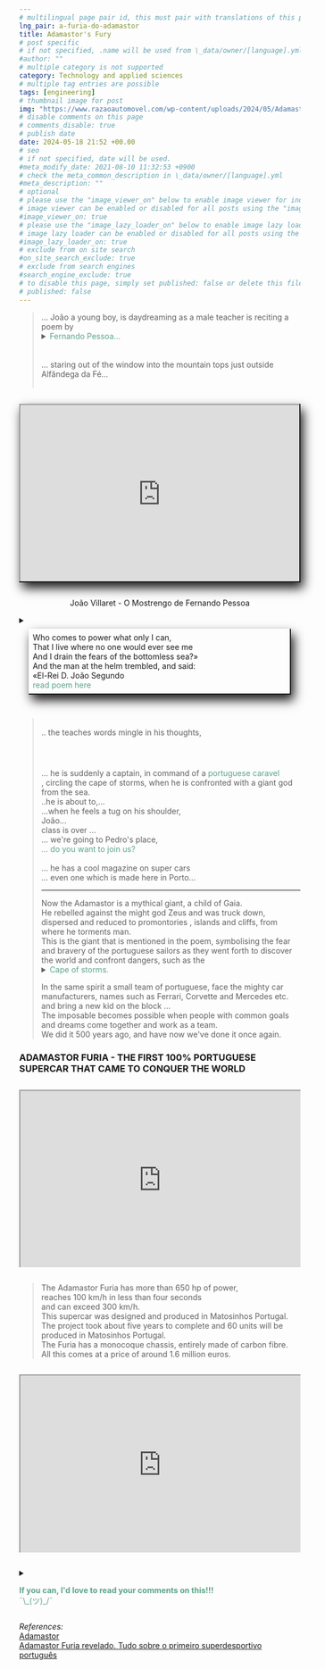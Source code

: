 ```yaml
---
# multilingual page pair id, this must pair with translations of this page. (This name must be unique)
lng_pair: a-furia-do-adamastor
title: Adamastor's Fury
# post specific
# if not specified, .name will be used from \_data/owner/[language].yml
#author: ""
# multiple category is not supported
category: Technology and applied sciences
# multiple tag entries are possible
tags: [engineering]
# thumbnail image for post
img: "https://www.razaoautomovel.com/wp-content/uploads/2024/05/Adamastor-Furia-925x520.webp"
# disable comments on this page
# comments_disable: true
# publish date
date: 2024-05-18 21:52 +00.00
# seo
# if not specified, date will be used.
#meta_modify_date: 2021-08-10 11:32:53 +0900
# check the meta_common_description in \_data/owner/[language].yml
#meta_description: ""
# optional
# please use the "image_viewer_on" below to enable image viewer for individual pages or posts (\_posts/ or [language]/\_posts folders).
# image viewer can be enabled or disabled for all posts using the "image_viewer_posts: true" setting in \_data/conf/main.yml.
#image_viewer_on: true
# please use the "image_lazy_loader_on" below to enable image lazy loader for individual pages or posts (\_posts/ or [language]/\_posts folders).
# image lazy loader can be enabled or disabled for all posts using the "image_lazy_loader_posts: true" setting in \_data/conf/main.yml.
#image_lazy_loader_on: true
# exclude from on site search
#on_site_search_exclude: true
# exclude from search engines
#search_engine_exclude: true
# to disable this page, simply set published: false or delete this file
# published: false
---
```


<style>
    container{
              float:left;
			  width:100%;
			  margin-bottom: 10px;			                
             }
	image-container{
		width: 30%;
		float:left;
		border: hidden; 
		margin: 20px;
	}
	img{
		object-fit:contain;	  	
	}
    container-text{	
       /* width: 40%; 
        margin-left: 5px;*/
        display: block;
        margin-top: 20px; 
        padding-top: 1 px;
        /* border: solid 1px; */
	}

    ol{
        list-style-type: upper-roman;
        
    }

   /* used as <p class="vertical"></p> instead I can also use <blockquote> 
     or > in md
      */
    video-container{ 
    position: relative;
    padding-bottom: 56.25%;
    padding-top: 35px;
    height: 0;
    margin-bottom: 2em;
    overflow: hidden;
    border: solid 1px;
    }

    iframe{
       position: relative; 
       top: 0; 
       left: 0; 
       width: 100%;
        height: 100%
    }


	.vertical{
    border-left: 4px solid;
    border-right: 4px solid;
    border-radius: 25px;
    color: blue;
    background-color: #111111;
	margin;0 0 0 -3;
    padding:0 0 0 1em

  }
  vertical-text{
	color: #bbbbbb;
  
  font-family: cursive;
  }
    /* frames text in middle of page */
  framed-text{
    display:block;
    border:inset;
    width:90%;
    margin:0.5em auto 0.5em auto;
    padding:0.5em;
  }
    unframed-text{
    display:block;
    width:90%;
    margin:0.5em auto 0.5em auto;
    padding:0.5em;

  }

  .add-right-shadow {
    border-bottom:solid 2px;
    border-right:solid 2px;
    box-shadow:5px 10px 18px;
    margin-bottom:2em;
  }
/** on hover paragraph **/
  .my-p{
        display:inline;
        color:#5ba487;
  }
  .my-p:hover{
    text-decoration: underline;
    cursor:pointer;
  }

  /** Center an element **/
.center {
  display: block;
  margin-left: auto;
  margin-right: auto;
  }
 /** align element to the left **/
  .left{
  display: block;
  align:left
  margin: 1em;
  /*border:solid 1px; */
  }

  .container {
  width: 300px;
  height: 280px;
  position: relative;
  top: calc(50% - 140px);
  left: calc(50% - 150px);
}
.coffee-header {
  width: 100%;
  height: 80px;
  position: absolute;
  top: 0;
  left: 0;
  background-color: #ddcfcc;
  border-radius: 10px;
}
.coffee-header__buttons {
  width: 25px;
  height: 25px;
  position: absolute;
  top: 25px;
  background-color: #282323;
  border-radius: 50%;
}
.coffee-header__buttons::after {
  content: "";
  width: 8px;
  height: 8px;
  position: absolute;
  bottom: -8px;
  left: calc(50% - 4px);
  background-color: #615e5e;
}
.coffee-header__button-one {
  left: 15px;
}
.coffee-header__button-two {
  left: 50px;
}
.coffee-header__display {
  width: 50px;
  height: 50px;
  position: absolute;
  top: calc(50% - 25px);
  left: calc(50% - 25px);
  border-radius: 50%;
  background-color: #9acfc5;
  border: 5px solid #43beae;
  box-sizing: border-box;
}
.coffee-header__details {
  width: 8px;
  height: 20px;
  position: absolute;
  top: 10px;
  right: 10px;
  background-color: #9b9091;
  box-shadow: -12px 0 0 #9b9091, -24px 0 0 #9b9091;
}
.coffee-medium {
  width: 90%;
  height: 160px;
  position: absolute;
  top: 80px;
  left: calc(50% - 45%);
  background-color: #bcb0af;
}
.coffee-medium:before {
  content: "";
  width: 90%;
  height: 100px;
  background-color: #776f6e;
  position: absolute;
  bottom: 0;
  left: calc(50% - 45%);
  border-radius: 20px 20px 0 0;
}
.coffe-medium__exit {
  width: 60px;
  height: 20px;
  position: absolute;
  top: 0;
  left: calc(50% - 30px);
  background-color: #231f20;
}
.coffe-medium__exit::before {
  content: "";
  width: 50px;
  height: 20px;
  border-radius: 0 0 50% 50%;
  position: absolute;
  bottom: -20px;
  left: calc(50% - 25px);
  background-color: #231f20;
}
.coffe-medium__exit::after {
  content: "";
  width: 10px;
  height: 10px;
  position: absolute;
  bottom: -30px;
  left: calc(50% - 5px);
  background-color: #231f20;
}
.coffee-medium__arm {
  width: 70px;
  height: 20px;
  position: absolute;
  top: 15px;
  right: 25px;
  background-color: #231f20;
}
.coffee-medium__arm::before {
  content: "";
  width: 15px;
  height: 5px;
  position: absolute;
  top: 7px;
  left: -15px;
  background-color: #9e9495;
}
.coffee-medium__cup {
  width: 80px;
  height: 47px;
  position: absolute;
  bottom: 0;
  left: calc(50% - 40px);
  background-color: #FFF;
  border-radius: 0 0 70px 70px / 0 0 110px 110px;
}
.coffee-medium__cup::after {
  content: "";
  width: 20px;
  height: 20px;
  position: absolute;
  top: 6px;
  right: -13px;
  border: 5px solid #FFF;
  border-radius: 50%;
}
@keyframes liquid {
  0% {
    height: 0px;  
    opacity: 1;
  }
  5% {
    height: 0px;  
    opacity: 1;
  }
  20% {
    height: 62px;  
    opacity: 1;
  }
  95% {
    height: 62px;
    opacity: 1;
  }
  100% {
    height: 62px;
    opacity: 0;
  }
}
.coffee-medium__liquid {
  width: 6px;
  height: 63px;
  opacity: 0;
  position: absolute;
  top: 50px;
  left: calc(50% - 3px);
  background-color: #74372b;
  animation: liquid 4s 4s linear infinite;
}
.coffee-medium__smoke {
  width: 8px;
  height: 20px;
  position: absolute;  
  border-radius: 5px;
  background-color: #b3aeae;
}
@keyframes smokeOne {
  0% {
    bottom: 20px;
    opacity: 0;
  }
  40% {
    bottom: 50px;
    opacity: .5;
  }
  80% {
    bottom: 80px;
    opacity: .3;
  }
  100% {
    bottom: 80px;
    opacity: 0;
  }
}
@keyframes smokeTwo {
  0% {
    bottom: 40px;
    opacity: 0;
  }
  40% {
    bottom: 70px;
    opacity: .5;
  }
  80% {
    bottom: 80px;
    opacity: .3;
  }
  100% {
    bottom: 80px;
    opacity: 0;
  }
}
.coffee-medium__smoke-one {
  opacity: 0;
  bottom: 50px;
  left: 102px;
  animation: smokeOne 3s 4s linear infinite;
}
.coffee-medium__smoke-two {
  opacity: 0;
  bottom: 70px;
  left: 118px;
  animation: smokeTwo 3s 5s linear infinite;
}
.coffee-medium__smoke-three {
  opacity: 0;
  bottom: 65px;
  right: 118px;
  animation: smokeTwo 3s 6s linear infinite;
}
.coffee-medium__smoke-for {
  opacity: 0;
  bottom: 50px;
  right: 102px;
  animation: smokeOne 3s 5s linear infinite;
}
.coffee-footer {
  width: 95%;
  height: 15px;
  position: absolute;
  bottom: 25px;
  left: calc(50% - 47.5%);
  background-color: #41bdad;
  border-radius: 10px;
}
.coffee-footer::after {
  content: "";
  width: 106%;
  height: 26px;
  position: absolute;
  bottom: -25px;
  left: -8px;
  background-color: #000;
}

</style>

<blockquote>
... João a young boy, is daydreaming as a male teacher is reciting a poem by <details style="display:inline"><summary><span class="my-p">Fernando Pessoa...</span></summary>
<framed-text>
Fernando António Nogueira Pessoa (13 June 1888 – 30 November 1935) was a Portuguese poet, writer, literary critic, translator, publisher, and philosopher, described as one of the most significant literary figures of the 20th century and one of the greatest poets in the Portuguese.<br>
He also wrote in and translated from English and French.<br>
<a href="https://en.wikipedia.org/wiki/Fernando_Pessoa">Fernando Pessoa</a>
</framed-text>
</details>
<br><br>
... staring out of the window into the mountain tops just outside Alfândega da Fé...<br><br>
</blockquote>
<div class="add-right-shadow"
  style="position: relative;
    padding-bottom: 56.25%;
    padding-top: 35px;
    height: 0;
    margin-bottom: 2em;
    margin-top:2em;
    overflow: hidden;
  "
>
  <iframe
    style="position: absolute; top: 0; left: 0; width: 100%; height: 100%"
    src="https://www.youtube.com/embed/L5Ihd-ECpYM?si=1JYg0HVwtwoilo5K"
    title="YouTube video player"
    allowfullscreen
  >
  </iframe>
</div>
<p style="position: relative; text-align: center">João Villaret - O Mostrengo de Fernando Pessoa</p>
<details>
    <summary>    
    <unframed-text class="add-right-shadow">
    Who comes to power what only I can,<br>
    That I live where no one would ever see me<br>
    And I drain the fears of the bottomless sea?»<br>
    And the man at the helm trembled, and said:<br>
    «El-Rei D. João Segundo<br>
    <span class="my-p">read poem here</span>
    </unframed-text>     
    </summary>
    <framed-text>
    <p class="center">
    THE MOSTRENGO
    <br>
    The monster at the end of the sea<br>
    In the pitch-black night he rose to fly;<br>
    Around the ship he flew three times,<br>
    It flew three times, screeching,<br>
    And he said: “Who dared to enter<br>
    In my caves that I cannot discover,<br>
    My black ceilings at the end of the world?”<br>
    And the man at the helm said, trembling:<br>
    «El-Rei D. João Segundo!»<br>
    <br>
    «Whose candles are I rubbing against?<br>
    Whose keels do I see and hear?”<br>
    Said the monster, and spun three times,<br>
    Three times it swirled filthy and thick,<br>
    <br>
    «Who comes to power what only I can,<br>
    That I live where no one would ever see me<br>
    And drain the fears of the bottomless sea?”<br>
    And the man at the helm trembled, and said:<br>
    «El-Rei D. João Segundo!»<br>
    <br>
    Three times from the helm he raised his hands,<br>
    Three times at the helm he reprimanded them,<br>
    And he said at the end of shaking three times:<br>
    «Here at the helm I am more than myself:<br>
    I am a People who want the sea that is yours;<br>
    And more than the monster, which my soul fears<br>
    And swirls in the darkness at the end of the world;<br>
    Send the will, which ties me to the helm,<br>
    From El-Rei D. João Segundo!”<br>
    <br>
    <a href = "https://ensina.rtp.pt/artigo/fernando-pessoa-o-mostrengo/">Fernando Pessoa</a>
    </p>
</framed-text>
</details>
<blockquote>
<br>
.. the teaches words mingle in his thoughts,<br>
<img style="margin:2em" class="center" src="https://i1.sndcdn.com/artworks-1BOW0ZOkBHCP9N7R-BkH7qA-t500x500.jpg" alt="">
... he is suddenly a captain, in command of a <details style="display:inline"><summary class="my-p">portuguese caravel</summary>
<framed-text>
The caravel (Portuguese: caravela) is a small maneuverable sailing ship used in the 15th century by the Portuguese to explore along the West African coast and into the Atlantic Ocean and by Columbus on his expeditions of exploration of the Americas.<br> They used both lateen and square sails and were known for their agility and speed and their capacity for sailing windward (beating) with their lateen sails.<br> Caravels were used by the Portuguese and Spanish for the voyages of exploration during the 15th and 16th centuries, in the Age of Discovery.<br>
<a href="https://en.wikipedia.org/wiki/Caravel">Caravel</a>
</framed-text>
</details>, circling the cape of storms, when he is confronted with a giant god from the sea.<br>
..he is about to,...<br>
...when he feels a tug on his shoulder,<br>
João... <br>
class is over ...<br>
... we're going to Pedro's place,<br>
<details style="display:inline"><summary class="my-p">... do you want to join us?</summary>
<framed-text>
  <div  style="margin:0.5em auto 0.5em auto;width:300px;height:280px;">
            <div class="container">
              <div class="coffee-header">
                <div class="coffee-header__buttons coffee-header__button-one"></div>
                <div class="coffee-header__buttons coffee-header__button-two"></div>
                <div class="coffee-header__display"></div>
                <div class="coffee-header__details"></div>
              </div>
              <div class="coffee-medium">
                <div class="coffe-medium__exit"></div>
                <div class="coffee-medium__arm"></div>
                <div class="coffee-medium__liquid"></div>
                <div class="coffee-medium__smoke coffee-medium__smoke-one"></div>
                <div class="coffee-medium__smoke coffee-medium__smoke-two"></div>
                <div class="coffee-medium__smoke coffee-medium__smoke-three"></div>
                <div class="coffee-medium__smoke coffee-medium__smoke-for"></div>
                <div class="coffee-medium__cup"></div>
              </div>
                <div class="coffee-footer"></div>
            </div>
        </div>
         <div class="image-container">
              <img src="https://i.stack.imgur.com/YIcbV.png" alt="menus">
            </div>
            <p style="margin-top:1em">
              <span style="color:#5ba487">Click/tap text in this color to display a hidden section with more information</span><br>
              <span style="color:#3389de">Note that you can click/tap on text of in this colour to route you to the references</span><br>
              You can also toggle the colour scheme on the bottom left.<br>
              💡= light theme<br>
              ☾ = dark theme<br>
              Depending on you screen size you may need to activate the  "Hamburger menu" for option to apear.<br>
              On this site you can also opt to read this blog in portuguese, select Pt [En <strong>Pt</strong>]<br>
              Now if you want to read this blog, or a link you've opened in another language, just select translate from your browsers menu.<br>
              In Chrome it's a "Kebab" menu.<br>
            </p>
            <p>
            So, you got your coffee, relax and enjoy the blog.<br>
            ¯\_(ツ)_/¯<br>
            </p>
</framed-text>
</details>
<br>
... he has a cool magazine on super cars<br>
... even one which is made here in Porto...<br>
<hr>
Now the Adamastor is a mythical giant, a child of Gaia.<br>
He rebelled against the might god Zeus and was truck down, dispersed and reduced to promontories , islands and cliffs, from where he torments man.<br>
This is the giant that is mentioned in the poem, symbolising the fear and bravery of the portuguese sailors as they went forth to discover the world and confront dangers, such as the <details style="display:inline"><summary><span class="my-p">Cape of storms.</span></summary>
<framed-text>
In 1486 Bartholomew Diaz, a Portuguese explorer, discovered the Cape (the Cape of storms - named this due to rough sea conditions and many ship wrecks on the coast) during the course of his travels. Vasco da Gama from Portugal rounded the Peninsula in 1497.<br>
<a href="https://capepoint.co.za/cape-of-storms/">Cape Of Storms: The Shipwrecks Of Cape Point</a>
</framed-text>
</details>
<p>
In the same spirit a small team of portuguese, face the mighty car manufacturers, names such as Ferrari, Corvette and Mercedes etc. and bring a new kid on the block ...<br>
<strong></strong>The imposable becomes possible when people with common goals and dreams come together and work as a team.<br>
We did it 500 years ago, and have now we've done it once again.<br>
</p>
</blockquote>
<h3>ADAMASTOR FURIA - THE FIRST 100% PORTUGUESE SUPERCAR THAT CAME TO CONQUER THE WORLD</h3>
<div
  style="position: relative;padding-bottom: 56.25%; padding-top: 35px;
    height: 0; margin-bottom: 2em;
    margin-top:2em;
    overflow: hidden;">
  <iframe
    style="position: absolute; top: 0; left: 0; width: 100%; height: 100%"
    src="https://www.dailymotion.com/embed/video/x8ykiu8?autoplay=1&loop=1&autopause=1muted=1"
    title="YouTube video player"
    allowfullscreen>
  </iframe>    
</div>
<blockquote>
The Adamastor Furia has more than 650 hp of power,<br>
reaches 100 km/h in less than four seconds<br>
and can exceed 300 km/h.<br>
This supercar was designed and produced in Matosinhos Portugal.<br>
The project took about five years to complete and 60 units will be produced in Matosinhos Portugal.<br>
The Furia has a monocoque chassis, entirely made of carbon fibre.<br>
All this comes at a price of around 1.6 million euros.<br>
</blockquote>
<div
  style="position: relative;padding-bottom: 56.25%; padding-top: 35px;
    height: 0; margin-bottom: 2em;
    margin-top:2em;
    overflow: hidden;">
  <iframe
    style="position: absolute; top: 0; left: 0; width: 100%; height: 100%"
    src="https://www.youtube.com/embed/lo9tpHNdM0k?si=hAVGHKafQJglfFeS"
    title="YouTube video player"
    allowfullscreen>
  </iframe>
  <p style="text-align=center">ADAMASTOR FURIA - THE FIRST 100% PORTUGUESE SUPERCAR THAT CAME TO CONQUER THE WORLD</p>
</div>
<details>
        <summary>
        <p>
        <div class="my-p">
         <strong>If you can, I'd love to read your comments on this!!!</strong><br>
        ¯\_(ツ)_/¯<br>
        </div>        
        </p>
        </summary>
        <p>
        Please use <strong>DISQUS</strong> at bottom of each blog to post comments.<br>
        This way I'll be notified when you add a comment etc.<br>
        It's free and easy to use, just create an account if you're a new user.<br>
        </p>
</details>
<p>
<i>References:</i><br>
<a href="https://www.adamastor.com.pt/home">Adamastor</a><br>
<a href="https://www.razaoautomovel.com/noticias/apresentacao-adamastor-furia-primeiro-superdesportivo-portugues/">Adamastor Furia revelado. Tudo sobre o primeiro superdesportivo português</a><br>
</p>
